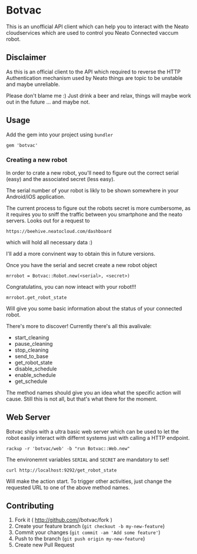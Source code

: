 # Botvac

This is an unofficial API client which can help you
to interact with the Neato cloudservices which are
used to control you Neato Connected vaccum robot.

## Disclaimer

As this is an official client to the API which required
to reverse the HTTP Authentication mechanism used by
Neato things are topic to be unstable and maybe unreliable.

Please don't blame me :) Just drink a beer and relax, things
will maybe work out in the future ... and maybe not.

## Usage

Add the gem into your project using `bundler`


    gem 'botvac'

### Creating a new robot

In order to crate a new robot, you'll need to figure out
the correct serial (easy) and the associated secret (less easy).

The serial number of your robot is likly to be shown somewhere
in your Android/iOS application.

The current process to figure out the robots secret is more
cumbersome, as it requires you to sniff the traffic between
you smartphone and the neato servers. Looks out for a
request to

    https://beehive.neatocloud.com/dashboard

which will hold all necessary data :)

I'll add a more convinent way to obtain this in
future versions.

Once you have the serial and secret create a new robot object

    mrrobot = Botvac::Robot.new(<serial>, <secret>)

Congratulatins, you can now inteact with your robot!!!

    mrrobot.get_robot_state

Will give you some basic information about the status of
your connected robot.

There's more to discover! Currently there's all this avalivale:

* start_cleaning
* pause_cleaning
* stop_cleaning
* send_to_base
* get_robot_state
* disable_schedule
* enable_schedule
* get_schedule

The method names should give you an idea what the specific action will
cause. Still this is not all, but that's what there for the moment.

## Web Server

Botvac ships with a ultra basic web server which can be used to let
the robot easily interact with differnt systems just with calling
a HTTP endpoint.

    rackup -r 'botvac/web' -b "run Botvac::Web.new"

The environemnt variables `SERIAL` and `SECRET` are
mandatory to set!

    curl http://localhost:9292/get_robot_state

Will make the action start. To trigger other activities, just
change the requested URL to one of the above method names.

## Contributing

1. Fork it ( http://github.com/<my-github-username>/botvac/fork )
2. Create your feature branch (`git checkout -b my-new-feature`)
3. Commit your changes (`git commit -am 'Add some feature'`)
4. Push to the branch (`git push origin my-new-feature`)
5. Create new Pull Request
